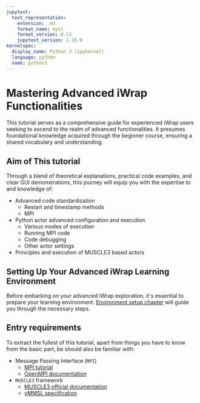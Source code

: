 ```yaml
---
jupytext:
  text_representation:
    extension: .md
    format_name: myst
    format_version: 0.13
    jupytext_version: 1.16.0
kernelspec:
  display_name: Python 3 (ipykernel)
  language: python
  name: python3
---
```


# Mastering Advanced iWrap Functionalities

This tutorial serves as a comprehensive guide for experienced iWrap users seeking to ascend to the realm of advanced functionalities. It presumes foundational knowledge acquired through the beginner course, ensuring a shared vocabulary and understanding.

## Aim of This tutorial

Through a blend of theoretical explanations, practical code examples, and clear GUI demonstrations, this journey will equip you with the expertise to and knowledge of:

- Advanced code standardization
  - Restart and timestamp methods
  - MPI
- Python actor advanced configuration and execution
  - Various modes of execution
  - Running MPI code
  - Code debugging
  - Other actor settings
- Principles and execution of MUSCLE3 based actors

## Setting Up Your Advanced iWrap Learning Environment

Before embarking on your advanced iWrap exploration, it's essential to prepare your learning environment. [Environment setup chapter](../../01_Tutorial_Introduction_And_Environment_Set_Up/03_environment_setup.md) will guide you through the necessary steps.

## Entry requirements

To extract the fullest of this tutorial, apart from things you have to know from the basic part, be should also be familiar with:

- Message Passing Interface (`MPI`)
  - [MPI tutorial](https://mpitutorial.com/tutorials/)
  - [OpenMPI documentation](https://docs.open-mpi.org/en/v5.0.x/)
- `MUSCLE3` framework
  - [MUSCLE3 official documentation](https://muscle3.readthedocs.io/en/latest/)
  - [yMMSL specification](https://ymmsl-python.readthedocs.io/en/master/)
